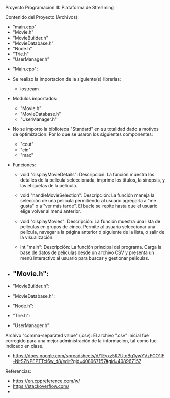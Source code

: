 Proyecto Programacion III: Plataforma de Streaming

Contenido del Proyecto (Archivos):
- "main.cpp"
- "Movie.h"
- "MovieBuilder.h"
- "MovieDatabase.h"
- "Node.h"
- "Trie.h"
- "UserManager.h"


* "Main.cpp":
- Se realizo la importacion de la siguiente(s) librerias:
	- iostream

- Modulos importados:
	- "Movie.h"
	- "MovieDatabase.h"
	- "UserManager.h"

- No se importo la biblioteca "Standard" en su totalidad dado a motivos de optimizacion. Por lo que se usaron los siguientes componentes:
	- "cout"
	- "cin"
	- "max"

- Funciones: 
	- void "displayMovieDetails":
		Descripción: La función muestra los detalles de la película seleccionada, imprime los títulos, la sinopsis, y las etiquetas de la película.

	- void "handleMovieSelection":
		Descripción:  La función maneja la selección de una película permitiendo al usuario agregarla a "me gusta" o a "ver más tarde".
			      El bucle se repite hasta que el usuario elige volver al menú anterior.

		
	- void "displayMovies":
		Descripción: La función muestra una lista de películas en grupos de cinco. Permite al usuario seleccionar una película,
			     navegar a la página anterior o siguiente de la lista, o salir de la visualización.
		
	- int "main":
		Descripción: La función principal del programa. Carga la base de datos de películas desde un archivo CSV y presenta un menú interactivo
			     al usuario para buscar y gestionar películas.
		

* "Movie.h":
	- 


* "MovieBuilder.h":


* "MovieDatabase.h":


* "Node.h":


* "Trie.h":


* "UserManager.h":



Archivo "comma-separated value" (.csv):
El archivo ".csv" inicial fue corregido para una mejor administración de la información, tal como fue indicado en clase.

- https://docs.google.com/spreadsheets/d/1Eyxz5K7UtoBq1ywYVzFCO1lF-NjtSZNPEPTTcI6w_d8/edit?gid=408967157#gid=408967157

Referencias:
- https://en.cppreference.com/w/
- https://stackoverflow.com/
- 
